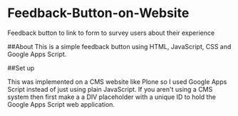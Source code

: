 # Feedback-Button-on-Website
Feedback button to link to form to survey users about their experience


##About
This is a simple feedback button using HTML, JavaScript, CSS and Google Apps Script. 

##Set up

This was implemented on a CMS website like Plone so I used Google Apps Script instead of just using plain JavaScript. 
If you aren't using a CMS system then first make a a DIV placeholder with a unique ID to hold the Google Apps Script web application. 

